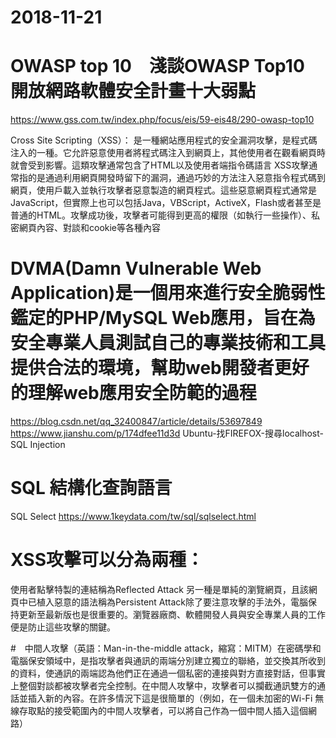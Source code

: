 # 2018-11-21 
# OWASP top 10　淺談OWASP Top10 開放網路軟體安全計畫十大弱點 
https://www.gss.com.tw/index.php/focus/eis/59-eis48/290-owasp-top10


Cross Site Scripting（XSS）：
是一種網站應用程式的安全漏洞攻擊，是程式碼注入的一種。它允許惡意使用者將程式碼注入到網頁上，其他使用者在觀看網頁時就會受到影響。這類攻擊通常包含了HTML以及使用者端指令碼語言
XSS攻擊通常指的是通過利用網頁開發時留下的漏洞，通過巧妙的方法注入惡意指令程式碼到網頁，使用戶載入並執行攻擊者惡意製造的網頁程式。這些惡意網頁程式通常是JavaScript，但實際上也可以包括Java，VBScript，ActiveX，Flash或者甚至是普通的HTML。攻擊成功後，攻擊者可能得到更高的權限（如執行一些操作）、私密網頁內容、對談和cookie等各種內容



# DVMA(Damn Vulnerable Web Application)是一個用來進行安全脆弱性鑑定的PHP/MySQL Web應用，旨在為安全專業人員測試自己的專業技術和工具提供合法的環境，幫助web開發者更好的理解web應用安全防範的過程
 https://blog.csdn.net/qq_32400847/article/details/53697849
 https://www.jianshu.com/p/174dfee11d3d
Ubuntu-找FIREFOX-搜尋localhost-SQL Injection
 
 
# SQL 結構化查詢語言
 SQL Select 
 https://www.1keydata.com/tw/sql/sqlselect.html
 


#  XSS攻擊可以分為兩種：
使用者點擊特製的連結稱為Reflected Attack
另一種是單純的瀏覽網頁，且該網頁中已植入惡意的語法稱為Persistent Attack除了要注意攻擊的手法外，電腦保持更新至最新版也是很重要的。瀏覽器廠商、軟體開發人員與安全專業人員的工作便是防止這些攻擊的關鍵。


#　中間人攻擊（英語：Man-in-the-middle attack，縮寫：MITM）在密碼學和電腦保安領域中，是指攻擊者與通訊的兩端分別建立獨立的聯絡，並交換其所收到的資料，使通訊的兩端認為他們正在通過一個私密的連接與對方直接對話，但事實上整個對談都被攻擊者完全控制。在中間人攻擊中，攻擊者可以攔截通訊雙方的通話並插入新的內容。在許多情況下這是很簡單的（例如，在一個未加密的Wi-Fi 無線存取點的接受範圍內的中間人攻擊者，可以將自己作為一個中間人插入這個網路）


